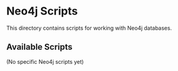# Neo4j Scripts

This directory contains scripts for working with Neo4j databases.

## Available Scripts

(No specific Neo4j scripts yet)
